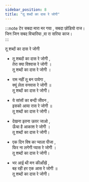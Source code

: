 ```yaml
---
sidebar_position: 8
title: "तू शब्दों का दास रे जोगी"
---
```


:::note टेर 
सबदा मारा मर गया , सबदा छोडियो राज। <br/>
जिन जिन सबद विचारिया ,वा रा सरिया काज।  
:::

तू शब्दों का दास रे जोगी

- तू शबदों का दास रे जोगी , <br/>
तेरा क्या विश्वास रे जोगी । <br/>
तू शब्दों का दास रे जोगी ।<br/>

- राम नहीं तू बन पायेगा , <br/>
क्यूं लेता वनवास रे जोगी ॥ <br/>
तू शब्दों का दास रे जोगी। 

- ये सांसों का बन्दी जीवन , <br/>
इसको आया रास रे जोगी ॥ <br/>
तू शब्दों का दास रे जोगी। 

- देखना इतना ऊपर जाओ , <br/>
ऊँचा है आकाश रे जोगी । <br/>
तू शब्दों का दास रे जोगी। 

- एक दिन विष का प्याला पीजा , <br/>
फिर ना लगेगी प्यास रे जोगी । <br/>
तू शब्दों का दास रे जोगी। 

- भर आई थी मन कीआँखें , <br/>
बह रही हर एक आस रे जोगी ॥<br/>
तू शब्दों का दास रे जोगी। 
